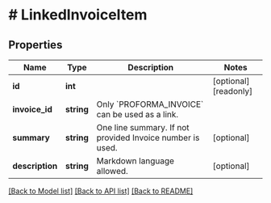 # # LinkedInvoiceItem

## Properties

Name | Type | Description | Notes
------------ | ------------- | ------------- | -------------
**id** | **int** |  | [optional] [readonly]
**invoice_id** | **string** | Only &#x60;PROFORMA_INVOICE&#x60; can be used as a link. |
**summary** | **string** | One line summary. If not provided Invoice number is used. | [optional]
**description** | **string** | Markdown language allowed. | [optional]

[[Back to Model list]](../../README.md#models) [[Back to API list]](../../README.md#endpoints) [[Back to README]](../../README.md)

